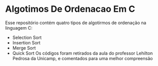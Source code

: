 # Algotimos De Ordenacao Em C
Esse repositório contém quatro tipos de algotirmos de ordenação na linguagem C:
- Selection Sort
- Insertion Sort
- Merge Sort
- Quick Sort
Os códigos foram retirados da aula do professor Lehilton Pedrosa da Unicamp, e comentados para uma melhor compreensão
